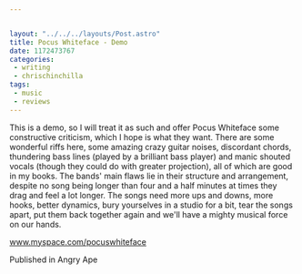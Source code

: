 ```yaml
---


layout: "../../../layouts/Post.astro"
title: Pocus Whiteface - Demo
date: 1172473767
categories:
 - writing
 - chrischinchilla
tags: 
 - music 
 - reviews
---
```


This is a demo, so I will treat it as such and offer Pocus Whiteface some constructive criticism, which I hope is what they want. There are some wonderful riffs here, some amazing crazy guitar noises, discordant chords, thundering bass lines (played by a brilliant bass player) and manic shouted vocals (though they could do with greater projection), all of which are good in my books. The bands' main flaws lie in their structure and arrangement, despite no song being longer than four and a half minutes at times they drag and feel a lot longer. The songs need more ups and downs, more hooks, better dynamics, bury yourselves in a studio for a bit, tear the songs apart, put them back together again and we'll have a mighty musical force on our hands.

<a href=https://www.myspace.com/pocuswhiteface target=_blank>www.myspace.com/pocuswhiteface</a>

Published in Angry Ape

